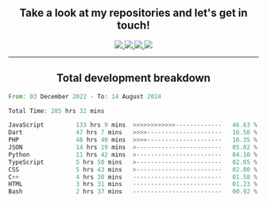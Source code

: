 <h2 align="center">
  Take a look at my repositories and let's get in touch!
</h2>
<p align="center">
  <a href="https://www.instagram.com/rayhanarkan?igsh=MXM3dHhmMTZ3ZWVsaA==">
    <img src="https://img.icons8.com/material-outlined/30/689d6a/instagram.png"/>
  </a>
  <a href="https://www.linkedin.com/in/rayhanarkan/">
    <img src="https://img.icons8.com/material-outlined/30/689d6a/linkedin.png"/>
  </a>
  <a href="">
    <img src="https://img.icons8.com/material-outlined/30/689d6a/geography.png"/>
  </a>
  <a href="mailto:rayhanarkan30@gmail.com">
    <img src="https://img.icons8.com/material-outlined/30/689d6a/email.png"/>
  </a>
</p>

---

<h2 align="center">Total development breakdown</h2>

<p align="center">
<!--START_SECTION:waka-->

```rust
From: 03 December 2022 - To: 14 August 2024

Total Time: 285 hrs 32 mins

JavaScript         133 hrs 9 mins  >>>>>>>>>>>>-------------   46.63 %
Dart               47 hrs 7 mins   >>>>---------------------   16.50 %
PHP                46 hrs 40 mins  >>>>---------------------   16.35 %
JSON               14 hrs 19 mins  >------------------------   05.02 %
Python             11 hrs 42 mins  >------------------------   04.10 %
TypeScript         5 hrs 50 mins   >------------------------   02.05 %
CSS                5 hrs 43 mins   >------------------------   02.00 %
C++                4 hrs 30 mins   -------------------------   01.58 %
HTML               3 hrs 31 mins   -------------------------   01.23 %
Bash               2 hrs 37 mins   -------------------------   00.92 %
```

<!--END_SECTION:waka-->
</p>
